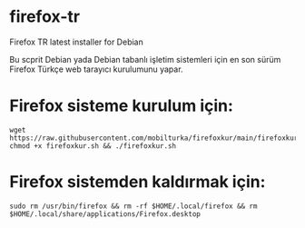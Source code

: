 # firefox-tr
Firefox TR latest installer for Debian

Bu scprit Debian yada Debian tabanlı işletim sistemleri için en son sürüm Firefox Türkçe web tarayıcı kurulumunu yapar.

# Firefox sisteme kurulum için: 
```
wget https://raw.githubusercontent.com/mobilturka/firefoxkur/main/firefoxkur.sh
chmod +x firefoxkur.sh && ./firefoxkur.sh
```

# Firefox sistemden kaldırmak için:
```
sudo rm /usr/bin/firefox && rm -rf $HOME/.local/firefox && rm $HOME/.local/share/applications/Firefox.desktop
```
